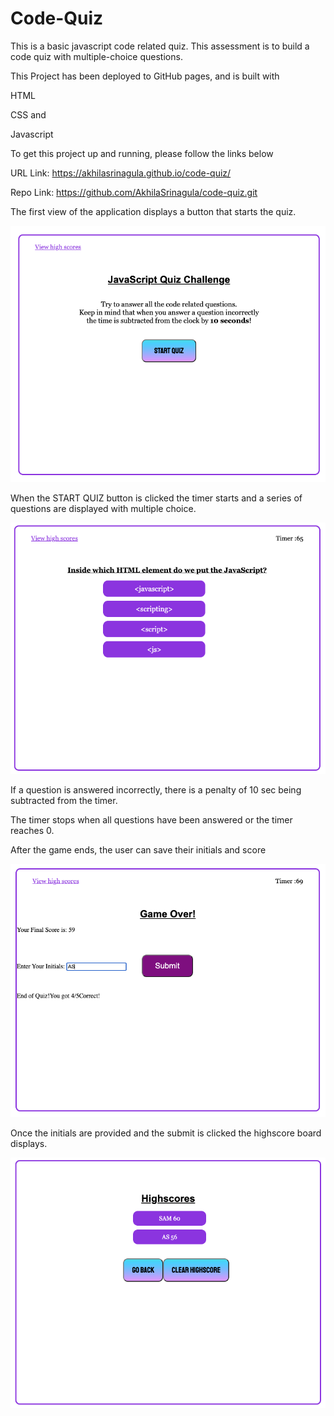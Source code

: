 # Code-Quiz

This is a basic javascript code related quiz. This assessment is to build a code quiz with multiple-choice questions.

This Project has been deployed to GitHub pages, and is built with

HTML

CSS and

Javascript

To get this project up and running, please follow the links below

URL Link:  https://akhilasrinagula.github.io/code-quiz/

Repo Link: https://github.com/AkhilaSrinagula/code-quiz.git


The first view of the application displays a button that starts the quiz.

![first view](assets/Start-Page.png)

When the START QUIZ button is clicked the timer starts and a series of questions are displayed with multiple choice.

![Questions-page](assets/Questions.png)


If a question is answered incorrectly, there is a penalty of 10 sec being subtracted from the timer.

The timer stops when all questions have been answered or the timer reaches 0.

After the game ends, the user can save their initials and score 

![save initials](assets/Gameover.png)

Once the initials are provided and the submit is clicked the highscore board displays.

![score board](assets/Highscores.png)
